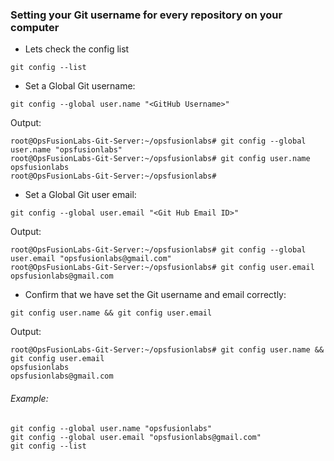 ###  Setting your Git username for every repository on your computer

- Lets check the config list 

```
git config --list
```

- Set a Global Git username:

```
git config --global user.name "<GitHub Username>"
```

Output: 

```
root@OpsFusionLabs-Git-Server:~/opsfusionlabs# git config --global user.name "opsfusionlabs"
root@OpsFusionLabs-Git-Server:~/opsfusionlabs# git config user.name
opsfusionlabs
root@OpsFusionLabs-Git-Server:~/opsfusionlabs#

```
- Set a Global Git user email:

```
git config --global user.email "<Git Hub Email ID>"
```

Output: 

```
root@OpsFusionLabs-Git-Server:~/opsfusionlabs# git config --global user.email "opsfusionlabs@gmail.com"
root@OpsFusionLabs-Git-Server:~/opsfusionlabs# git config user.email
opsfusionlabs@gmail.com

```
- Confirm that we have set the Git username and email correctly:

```
git config user.name && git config user.email
```

Output: 

```
root@OpsFusionLabs-Git-Server:~/opsfusionlabs# git config user.name && git config user.email
opsfusionlabs
opsfusionlabs@gmail.com

```
###### Example:  

```
git config --global user.name "opsfusionlabs"
git config --global user.email "opsfusionlabs@gmail.com"
git config --list 
```
